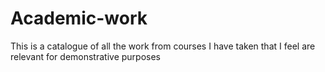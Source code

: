 # Academic-work
This is a catalogue of all the work from courses I have taken that I feel are relevant for demonstrative purposes
